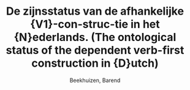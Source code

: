 ---
author: Beekhuizen, Barend
year: 2016
title: De zijnsstatus van de afhankelijke {V1}-con\-struc\-tie in het {N}ederlands. (The ontological status of the dependent verb-first construction in {D}utch)
category: journal
journal: {Nederlandse Taalkunde/Dutch Linguistics}
pages: 33--59
---